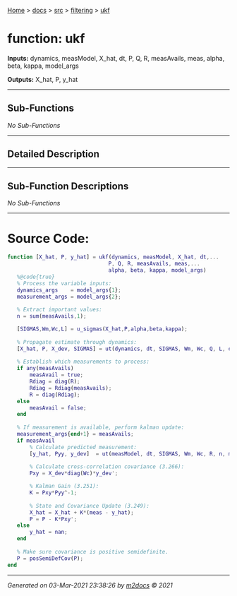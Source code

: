 [Home](../../../index.md) > [docs](../../../docs_index.md) > [src](../../src_index.md) > [filtering](../filtering_index.md) > [ukf](ukf_index.md)  


# function: ukf



**Inputs:** dynamics, measModel, X_hat, dt, P, Q, R, measAvails, meas, alpha, beta, kappa, model_args

**Outputs:** X_hat, P, y_hat

 ***

## Sub-Functions

*No Sub-Functions*

 ***

## Detailed Description



 ***

## Sub-Function Descriptions

*No Sub-Functions*

 
 *** 

# Source Code:

 ```matlab 
 function [X_hat, P, y_hat] = ukf(dynamics, measModel, X_hat, dt,...
                                 P, Q, R, measAvails, meas,...
                                 alpha, beta, kappa, model_args)
    %@code{true}
    % Process the variable inputs:
    dynamics_args    = model_args{1};
    measurement_args = model_args{2};
    
    % Extract important values:
    n = sum(measAvails,1);

    [SIGMAS,Wm,Wc,L] = u_sigmas(X_hat,P,alpha,beta,kappa);
    
    % Propagate estimate through dynamics:
    [X_hat, P, X_dev, SIGMAS] = ut(dynamics, dt, SIGMAS, Wm, Wc, Q, L, dynamics_args{:});
    
    % Establish which measurements to process:
    if any(measAvails)
        measAvail = true;
        Rdiag = diag(R);
        Rdiag = Rdiag(measAvails);
        R = diag(Rdiag);       
    else
        measAvail = false;
    end
    
    % If measurement is available, perform kalman update:
    measurement_args{end+1} = measAvails;
    if measAvail
        % Calculate predicted measurement:
        [y_hat, Pyy, y_dev]  = ut(measModel, dt, SIGMAS, Wm, Wc, R, n, measurement_args{:});
        
        % Calculate cross-correlation covariance (3.266):
        Pxy = X_dev*diag(Wc)*y_dev';

        % Kalman Gain (3.251):
        K = Pxy*Pyy^-1;
        
        % State and Covariance Update (3.249):
        X_hat = X_hat + K*(meas - y_hat);
        P = P - K*Pxy';
    else
        y_hat = nan;
    end
    
    % Make sure covariance is positive semidefinite.
    P = posSemiDefCov(P);
end 
``` 
 
***

*Generated on 03-Mar-2021 23:38:26 by [m2docs](https://github.com/crgnam-research/m2docs) © 2021*
